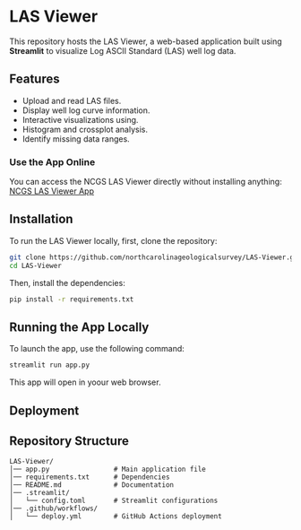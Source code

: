 # LAS Viewer

This repository hosts the LAS Viewer, a web-based application built using **Streamlit** to visualize Log ASCII Standard (LAS) well log data.

## Features
- Upload and read LAS files.
- Display well log curve information.
- Interactive visualizations using.
- Histogram and crossplot analysis.
- Identify missing data ranges.

### Use the App Online
You can access the NCGS LAS Viewer directly without installing anything:
[NCGS LAS Viewer App](https://las-viewer-ncgs.streamlit.app)

## Installation
To run the LAS Viewer locally, first, clone the repository:
```sh
git clone https://github.com/northcarolinageologicalsurvey/LAS-Viewer.git
cd LAS-Viewer
```

Then, install the dependencies:
```sh
pip install -r requirements.txt
```

## Running the App Locally
To launch the app, use the following command:
```sh
streamlit run app.py
```
This app will open in yoour web browser.

## Deployment

## Repository Structure
```
LAS-Viewer/
│── app.py                # Main application file
│── requirements.txt      # Dependencies
│── README.md             # Documentation
│── .streamlit/
│   └── config.toml       # Streamlit configurations
│── .github/workflows/
│   └── deploy.yml        # GitHub Actions deployment
```

